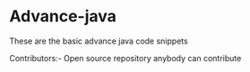 # Advance-java
These are the basic advance java code snippets

Contributors:-
Open source repository anybody can contribute
